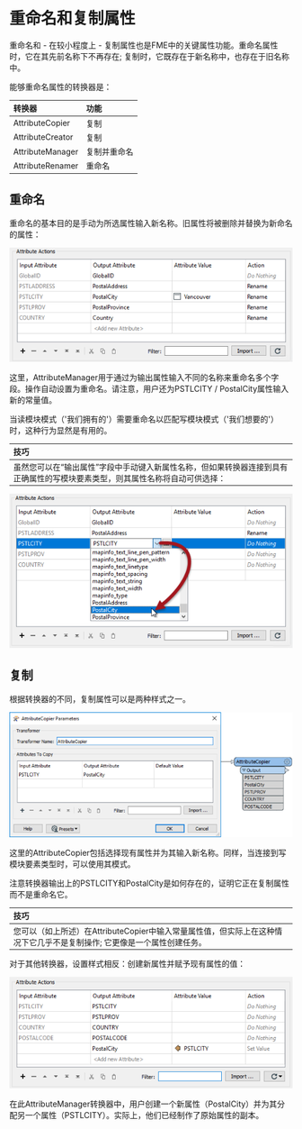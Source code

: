 # 重命名和复制属性

重命名和 - 在较小程度上 - 复制属性也是FME中的关键属性功能。重命名属性时，它在其先前名称下不再存在; 复制时，它既存在于新名称中，也存在于旧名称中。

能够重命名属性的转换器是：

|  转换器 |  功能 |
| :--- | :--- |
| AttributeCopier | 复制 |
| AttributeCreator | 复制 |
| AttributeManager | 复制并重命名 |
| AttributeRenamer | 重命名 |

## 重命名

重命名的基本目的是手动为所选属性输入新名称。旧属性将被删除并替换为新命名的属性：

![](./Images/Img4.035.AttributeManagerRenameAttr.png)

这里，AttributeManager用于通过为输出属性输入不同的名称来重命名多个字段。操作自动设置为重命名。请注意，用户还为PSTLCITY / PostalCity属性输入新的常量值。

当读模块模式（'我们拥有的'）需要重命名以匹配写模块模式（'我们想要的'）时，这种行为显然是有用的。

|  技巧 |
| :--- |
|  虽然您可以在“输出属性”字段中手动键入新属性名称，但如果转换器连接到具有正确属性的写模块要素类型，则其属性名称将自动可供选择：  |

![](./Images/Img4.036.AttributeManagerRenameAttrQuickPick.png)


## 复制

根据转换器的不同，复制属性可以是两种样式之一。

![](./Images/Img4.037.AttributeCopier.png)

这里的AttributeCopier包括选择现有属性并为其输入新名称。同样，当连接到写模块要素类型时，可以使用其模式。

注意转换器输出上的PSTLCITY和PostalCity是如何存在的，证明它正在复制属性而不是重命名它。

|  技巧 |
| :--- |
|  您可以（如上所述）在AttributeCopier中输入常量属性值，但实际上在这种情况下它几乎不是复制操作; 它更像是一个属性创建任务。 |

对于其他转换器，设置样式相反：创建新属性并赋予现有属性的值：

![](./Images/Img4.038.AttributeManagerCopyAttr.png)

在此AttributeManager转换器中，用户创建一个新属性（PostalCity）并为其分配另一个属性（PSTLCITY）。实际上，他们已经制作了原始属性的副本。

